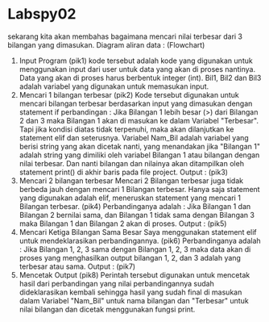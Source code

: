 # Labspy02
sekarang kita akan membahas bagaimana mencari nilai terbesar dari 3 bilangan yang dimasukan.
Diagram aliran data :
(Flowchart)
1. Input Program
(pik1)
kode tersebut adalah kode yang digunakan untuk menggunakan input dari user untuk data yang akan di proses nantinya. Data yang akan di proses harus berbentuk integer (int). Bil1, Bil2 dan Bil3 adalah variabel yang digunakan untuk memasukan input.
2. Mencari 1 bilangan terbesar
(pik2)
Kode tersebut digunakan untuk mencari bilangan terbesar berdasarkan input yang dimasukan dengan statement if perbandingan : Jika Bilangan 1 lebih besar (>) dari Bilangan 2 dan 3 maka Bilangan 1 akan di masukan ke dalam Variabel "Terbesar".
Tapi jika kondisi diatas tidak terpenuhi, maka akan dilanjutkan ke statement elif dan seterusnya. Variabel Nam_Bil adalah variabel yang berisi string yang akan dicetak nanti, yang menandakan jika "Bilangan 1" adalah string yang dimiliki oleh variabel Bilangan 1 atau bilangan dengan nilai terbesar. Dan nanti bilangan dan nilainya akan ditampilkan oleh statement print() di akhir baris pada file project. Output :
(pik3)
3. Mencari 2 bilangan terbesar
Mencari 2 Bilangan terbesar juga tidak berbeda jauh dengan mencari 1 Bilangan terbesar. Hanya saja statement yang digunakan adalah elif, meneruskan statement yang mencari 1 Bilangan terbesar.
(pik4)
Perbandinganya adalah : Jika Bilangan 1 dan Bilangan 2 bernilai sama, dan Bilangan 1 tidak sama dengan Bilangan 3 maka Bilangan 1 dan Bilangan 2 akan di proses. Output :
(pik5)
4. Mencari Ketiga Bilangan Sama Besar
Saya menggunakan statement elif untuk mendeklarasikan perbandingannya.
(pik6)
Perbandinganya adalah : Jika Bilangan 1, 2, 3 sama dengan Bilangan 1, 2, 3 maka data akan di proses yang menghasilkan output bilangan 1, 2, dan 3 adalah yang terbesar atau sama. Output :
(pik7)
5. Mencetak Output
(pik8)
Perintah tersebut digunakan untuk mencetak hasil dari perbandingan yang nilai perbandingannya sudah dideklarasikan kembali sehingga hasil yang sudah final di masukan dalam Variabel "Nam_Bil" untuk nama bilangan dan "Terbesar" untuk nilai bilangan dan dicetak menggunakan fungsi print.



